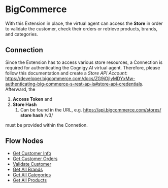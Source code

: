﻿# BigCommerce

With this Extension in place, the virtual agent can access the **Store** in order to validate the customer, check their orders or retrieve products, brands, and categories.

## Connection

Since the Extension has to access various store resources, a Connection is required for authenticating the Cognigy.AI virtual agent. Therefore, please follow this documentation and create a *Store API Account*: https://developer.bigcommerce.com/docs/ZG9jOjIyMDYxMw-authenticating-big-commerce-s-rest-ap-is#store-api-credentials. Afterward, the

1. **Access Token** and
2. **Store Hash**
   1. Can be found in the URL, e.g. https://api.bigcommerce.com/stores/  **store hash**  /v3/

must be provided within the Connetion. 

## Flow Nodes

- [Get Customer Info](https://developer.bigcommerce.com/api-reference/761ec193054b6-get-all-customers)
- [Get Customer Orders](https://developer.bigcommerce.com/api-reference/82f91b58d0c98-get-all-orders)
- [Validate Customer](https://developer.bigcommerce.com/api-reference/3d731215a3dcb-validate-a-customer-credentials)
- [Get All Brands](https://developer.bigcommerce.com/api-reference/c2610608c20c8-get-all-brands)
- [Get All Categories](https://developer.bigcommerce.com/api-reference/9cc3a53863922-get-all-categories)
- [Get All Products](https://developer.bigcommerce.com/api-reference/4101d472a814d-get-all-products)